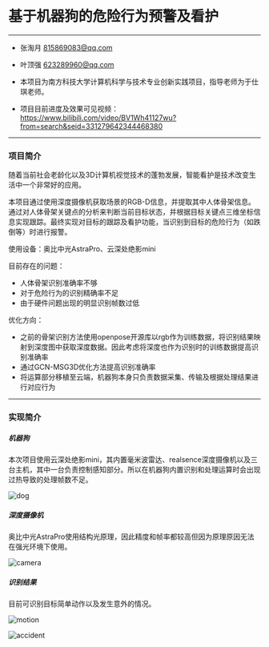 # 基于机器狗的危险行为预警及看护
-------------------

- 张淘月 815869083@qq.com

- 叶顶强 623289960@qq.com

- 本项目为南方科技大学计算机科学与技术专业创新实践项目，指导老师为于仕琪老师。

- 项目目前进度及效果可见视频：https://www.bilibili.com/video/BV1Wh41127wu?from=search&seid=331279642344468380

--------------------------------

### 项目简介

随着当前社会老龄化以及3D计算机视觉技术的蓬勃发展，智能看护是技术改变生活中一个非常好的应用。

本项目通过使用深度摄像机获取场景的RGB-D信息，并提取其中人体骨架信息。通过对人体骨架关键点的分析来判断当前目标状态，并根据目标关键点三维坐标信息实现跟踪。最终实现对目标的跟踪及看护功能，当识别到目标的危险行为（如跌倒等）时进行报警。

使用设备：奥比中光AstraPro、云深处绝影mini

目前存在的问题：

- 人体骨架识别准确率不够
- 对于危险行为的识别精确率不足
- 由于硬件问题出现的明显识别帧数过低

优化方向：

- 之前的骨架识别方法使用openpose开源库以rgb作为训练数据，将识别结果映射到深度图中获取深度数据。因此考虑将深度也作为识别时的训练数据提高识别准确率
- 通过GCN-MSG3D优化方法提高识别准确率
- 将运算部分移植至云端，机器狗本身只负责数据采集、传输及根据处理结果进行对应行为

---------------------------------

### 实现简介

##### 机器狗

本次项目使用云深处绝影mini，其内置毫米波雷达、realsence深度摄像机以及三台主机，其中一台负责控制感知部分。所以在机器狗内置识别和处理运算时会出现过热导致的处理帧数不足。

![dog](https://github.com/Noname690/Application-of-human-dangerous-behavior-warning-in-mechanical-dog/blob/main/assets/dog.png)

##### 深度摄像机

奥比中光AstraPro使用结构光原理，因此精度和帧率都较高但因为原理原因无法在强光环境下使用。

![camera](https://github.com/Noname690/Application-of-human-dangerous-behavior-warning-in-mechanical-dog/blob/main/assets/camera.png)

##### 识别结果

目前可识别目标简单动作以及发生意外的情况。

![motion](https://github.com/Noname690/Application-of-human-dangerous-behavior-warning-in-mechanical-dog/blob/main/assets/motion.png)

![accident](https://github.com/Noname690/Application-of-human-dangerous-behavior-warning-in-mechanical-dog/blob/main/assets/accident.png
)







